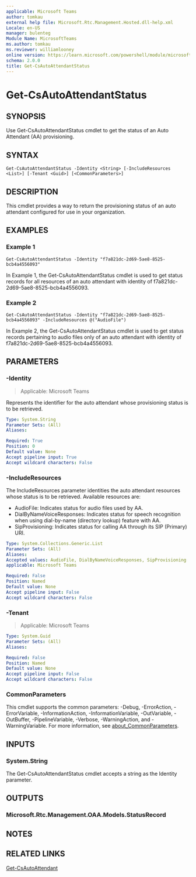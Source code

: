 ```yaml
---
applicable: Microsoft Teams
author: tomkau
external help file: Microsoft.Rtc.Management.Hosted.dll-help.xml
Locale: en-US
manager: bulenteg
Module Name: MicrosoftTeams
ms.author: tomkau
ms.reviewer: williamlooney
online version: https://learn.microsoft.com/powershell/module/microsoftteams/get-csautoattendantstatus
schema: 2.0.0
title: Get-CsAutoAttendantStatus
---
```


# Get-CsAutoAttendantStatus

## SYNOPSIS
Use Get-CsAutoAttendantStatus cmdlet to get the status of an Auto Attendant (AA) provisioning.

## SYNTAX

```
Get-CsAutoAttendantStatus -Identity <String> [-IncludeResources <List>] [-Tenant <Guid>] [<CommonParameters>]
```

## DESCRIPTION
This cmdlet provides a way to return the provisioning status of an auto attendant configured for use in your organization.

## EXAMPLES

### Example 1
```
Get-CsAutoAttendantStatus -Identity "f7a821dc-2d69-5ae8-8525-bcb4a4556093"
```

In Example 1, the Get-CsAutoAttendantStatus cmdlet is used to get status records for all resources of an auto attendant with identity of f7a821dc-2d69-5ae8-8525-bcb4a4556093.

### Example 2
```
Get-CsAutoAttendantStatus -Identity "f7a821dc-2d69-5ae8-8525-bcb4a4556093" -IncludeResources @("AudioFile")
```

In Example 2, the Get-CsAutoAttendantStatus cmdlet is used to get status records pertaining to audio files only of an auto attendant with identity of f7a821dc-2d69-5ae8-8525-bcb4a4556093.

## PARAMETERS

### -Identity

> Applicable: Microsoft Teams

Represents the identifier for the auto attendant whose provisioning status is to be retrieved.

```yaml
Type: System.String
Parameter Sets: (All)
Aliases:

Required: True
Position: 0
Default value: None
Accept pipeline input: True
Accept wildcard characters: False
```

### -IncludeResources
The IncludeResources parameter identities the auto attendant resources whose status is to be retrieved. Available resources are:
- AudioFile: Indicates status for audio files used by AA.
- DialByNameVoiceResponses: Indicates status for speech recognition when using dial-by-name (directory lookup) feature with AA.
- SipProvisioning: Indicates status for calling AA through its SIP (Primary) URI.

```yaml
Type: System.Collections.Generic.List
Parameter Sets: (All)
Aliases:
Accepted values: AudioFile, DialByNameVoiceResponses, SipProvisioning
applicable: Microsoft Teams

Required: False
Position: Named
Default value: None
Accept pipeline input: False
Accept wildcard characters: False
```

### -Tenant

> Applicable: Microsoft Teams

```yaml
Type: System.Guid
Parameter Sets: (All)
Aliases:

Required: False
Position: Named
Default value: None
Accept pipeline input: False
Accept wildcard characters: False
```

### CommonParameters
This cmdlet supports the common parameters: -Debug, -ErrorAction, -ErrorVariable, -InformationAction, -InformationVariable, -OutVariable, -OutBuffer, -PipelineVariable, -Verbose, -WarningAction, and -WarningVariable. For more information, see [about_CommonParameters](https://go.microsoft.com/fwlink/?LinkID=113216).

## INPUTS

### System.String
The Get-CsAutoAttendantStatus cmdlet accepts a string as the Identity parameter.

## OUTPUTS

### Microsoft.Rtc.Management.OAA.Models.StatusRecord

## NOTES

## RELATED LINKS

[Get-CsAutoAttendant](https://learn.microsoft.com/powershell/module/microsoftteams/get-csautoattendant)
